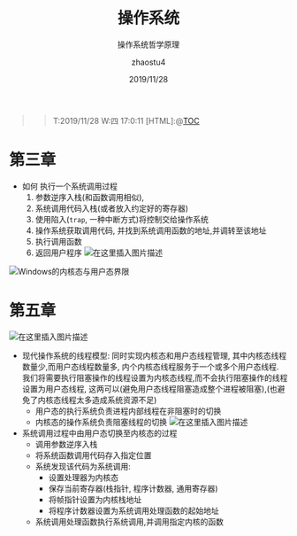 ﻿---
layout:     post
title:      操作系统
subtitle:   操作系统哲学原理
date:       2019/11/28
author:     zhaostu4
header-img: img/post-bg-ios10.jpg
catalog: true
tags:
	- 操作系统
    - 学习笔记
---

>> T:2019/11/28  W:四 17:0:11
[HTML]:@[TOC](操作系统值哲学原理)

# 第三章
- 如何 执行一个系统调用过程
	1) 参数逆序入栈(和函数调用相似),
	2) 系统调用代码入栈(或者放入约定好的寄存器)
	3) 使用陷入(`trap`, 一种中断方式)将控制交给操作系统
	4) 操作系统获取调用代码, 并找到系统调用函数的地址,并调转至该地址
	5) 执行调用函数
	6) 返回用户程序
	![在这里插入图片描述](https://img-blog.csdnimg.cn/20191106155119181.png#pic_center)

![Windows的内核态与用户态界限](https://img-blog.csdnimg.cn/20191106142114254.png#pic_center)
# 第五章 
![在这里插入图片描述](https://img-blog.csdnimg.cn/20191106152157542.png#pic_center)
- 现代操作系统的线程模型: 同时实现内核态和用户态线程管理, 其中内核态线程数量少,而用户态线程数量多, 内个内核态线程服务于一个或多个用户态线程. 我们将需要执行阻塞操作的线程设置为内核态线程,而不会执行阻塞操作的线程设置为用户态线程, 这两可以(避免用户态线程阻塞造成整个进程被阻塞),(也避免了内核态线程太多造成系统资源不足)
	- 用户态的执行系统负责进程内部线程在非阻塞时的切换
	- 内核态的操作系统负责阻塞线程的切换
![在这里插入图片描述](https://img-blog.csdnimg.cn/20191106153555616.png#pic_center)
- 系统调用过程中由用户态切换至内核态的过程
	- 调用参数逆序入栈
	- 将系统函数调用代码存入指定位置
	- 系统发现该代码为系统调用:
		- 设置处理器为内核态
		- 保存当前寄存器(栈指针, 程序计数器, 通用寄存器)
		- 将帧指针设置为内核栈地址
		- 将程序计数器设置为系统调用处理函数的起始地址
	- 系统调用处理函数执行系统调用,并调用指定内核的函数
